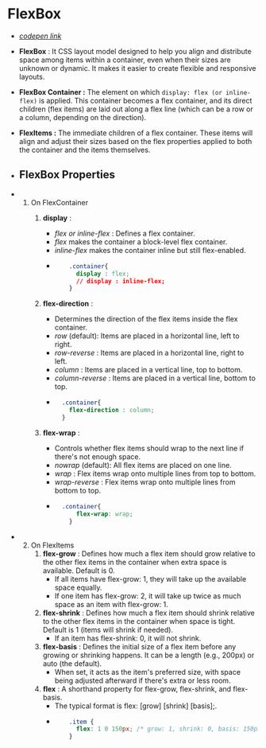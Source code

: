 # FlexBox
* [*codepen link*](https://codepen.io/Yash-Khati/pen/abeydJV?editors=1100)
* **FlexBox** : It CSS layout model designed to help you align and distribute space among items within a container, even when their sizes are unknown or dynamic. It makes it easier to create flexible and responsive layouts.

* **FlexBox Container :** The element on which ```display: flex (or inline-flex)``` is applied. This container becomes a flex container, and its direct children (flex items) are laid out along a flex line (which can be a row or a column, depending on the direction).
* **FlexItems :** The immediate children of a flex container. These items will align and adjust their sizes based on the flex properties applied to both the container and the items themselves.

* ## FlexBox Properties
* 1. On FlexContainer
       1. **display** :
          - *flex or inline-flex* : Defines a flex container.
          - *flex* makes the container a block-level flex container.
          - *inline-flex* makes the container inline but still flex-enabled.
          - ```css
                .container{
                  display : flex;
                  // display : inline-flex;
                }
            ```
       2. **flex-direction** :
          - Determines the direction of the flex items inside the flex container.
          - *row* (default): Items are placed in a horizontal line, left to right.
          - *row-reverse* : Items are placed in a horizontal line, right to left.
          - *column* : Items are placed in a vertical line, top to bottom.
          - *column-reverse* : Items are placed in a vertical line, bottom to top.
          - ```css
              .container{
                flex-direction : column; 
              }
            ```
            
       3. **flex-wrap** :
          - Controls whether flex items should wrap to the next line if there's not enough space.
          - *nowrap* (default): All flex items are placed on one line.
          - *wrap* : Flex items wrap onto multiple lines from top to bottom.
          - *wrap-reverse* : Flex items wrap onto multiple lines from bottom to top.
          - ```css
              .container{
                  flex-wrap: wrap;
                }
            ```


* 2. On FlexItems
     1. **flex-grow** : Defines how much a flex item should grow relative to the other flex items in the container when extra space is available. Default is 0.
        - If all items have flex-grow: 1, they will take up the available space equally.
        - If one item has flex-grow: 2, it will take up twice as much space as an item with flex-grow: 1.
     2. **flex-shrink** : Defines how much a flex item should shrink relative to the other flex items in the container when space is tight. Default is 1 (items will shrink if needed).
        - If an item has flex-shrink: 0, it will not shrink.
     3. **flex-basis** : Defines the initial size of a flex item before any growing or shrinking happens. It can be a length (e.g., 200px) or auto (the default).
        - When set, it acts as the item's preferred size, with space being adjusted afterward if there's extra or less room.
     4. **flex** : A shorthand property for flex-grow, flex-shrink, and flex-basis.
        - The typical format is flex: [grow] [shrink] [basis];.  
        - ```css
              .item {
                flex: 1 0 150px; /* grow: 1, shrink: 0, basis: 150px */
              }
          ```
